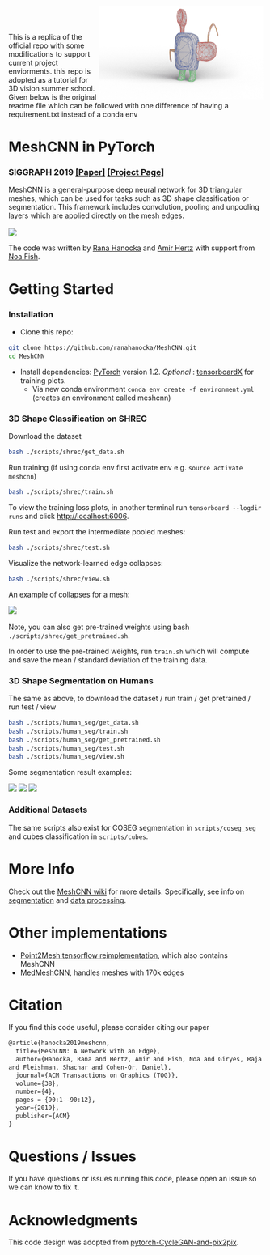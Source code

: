 <img src='docs/imgs/alien.gif' align="right" width=325>
<br><br><br>
This is a replica of the official repo with some modifications to support current project enviorments. this repo is adopted as a tutorial for 3D vision summer school.
Given below is the original readme file which can be followed with one difference of having a requirement.txt instead of a conda env


# MeshCNN in PyTorch


### SIGGRAPH 2019 [[Paper]](https://bit.ly/meshcnn) [[Project Page]](https://ranahanocka.github.io/MeshCNN/)<br>

MeshCNN is a general-purpose deep neural network for 3D triangular meshes, which can be used for tasks such as 3D shape classification or segmentation. This framework includes convolution, pooling and unpooling layers which are applied directly on the mesh edges.

<img src="docs/imgs/meshcnn_overview.png" align="center" width="750px"> <br>

The code was written by [Rana Hanocka](https://www.cs.tau.ac.il/~hanocka/) and [Amir Hertz](http://pxcm.org/) with support from [Noa Fish](http://www.cs.tau.ac.il/~noafish/).

# Getting Started

### Installation
- Clone this repo:
```bash
git clone https://github.com/ranahanocka/MeshCNN.git
cd MeshCNN
```
- Install dependencies: [PyTorch](https://pytorch.org/) version 1.2. <i> Optional </i>: [tensorboardX](https://github.com/lanpa/tensorboardX) for training plots.
  - Via new conda environment `conda env create -f environment.yml` (creates an environment called meshcnn)
  
### 3D Shape Classification on SHREC
Download the dataset
```bash
bash ./scripts/shrec/get_data.sh
```

Run training (if using conda env first activate env e.g. ```source activate meshcnn```)
```bash
bash ./scripts/shrec/train.sh
```

To view the training loss plots, in another terminal run ```tensorboard --logdir runs``` and click [http://localhost:6006](http://localhost:6006).

Run test and export the intermediate pooled meshes:
```bash
bash ./scripts/shrec/test.sh
```

Visualize the network-learned edge collapses:
```bash
bash ./scripts/shrec/view.sh
```

An example of collapses for a mesh:

<img src="/docs/imgs/T252.png" width="450px"/> 

Note, you can also get pre-trained weights using bash ```./scripts/shrec/get_pretrained.sh```. 

In order to use the pre-trained weights, run ```train.sh``` which will compute and save the mean / standard deviation of the training data. 


### 3D Shape Segmentation on Humans
The same as above, to download the dataset / run train / get pretrained / run test / view
```bash
bash ./scripts/human_seg/get_data.sh
bash ./scripts/human_seg/train.sh
bash ./scripts/human_seg/get_pretrained.sh
bash ./scripts/human_seg/test.sh
bash ./scripts/human_seg/view.sh
```

Some segmentation result examples:

<img src="/docs/imgs/shrec__10_0.png" height="150px"/> <img src="/docs/imgs/shrec__14_0.png" height="150px"/> <img src="/docs/imgs/shrec__2_0.png" height="150px"/> 

### Additional Datasets
The same scripts also exist for COSEG segmentation in ```scripts/coseg_seg``` and cubes classification in ```scripts/cubes```. 

# More Info
Check out the [MeshCNN wiki](https://github.com/ranahanocka/MeshCNN/wiki) for more details. Specifically, see info on [segmentation](https://github.com/ranahanocka/MeshCNN/wiki/Segmentation) and [data processing](https://github.com/ranahanocka/MeshCNN/wiki/Data-Processing).

# Other implementations
- [Point2Mesh tensorflow reimplementation](https://github.com/dcharatan/point2mesh-reimplementation), which also contains MeshCNN
- [MedMeshCNN](https://github.com/Divya9Sasidharan/MedMeshCNN), handles meshes with 170k edges

# Citation
If you find this code useful, please consider citing our paper
```
@article{hanocka2019meshcnn,
  title={MeshCNN: A Network with an Edge},
  author={Hanocka, Rana and Hertz, Amir and Fish, Noa and Giryes, Raja and Fleishman, Shachar and Cohen-Or, Daniel},
  journal={ACM Transactions on Graphics (TOG)},
  volume={38},
  number={4},
  pages = {90:1--90:12},
  year={2019},
  publisher={ACM}
}
```


# Questions / Issues
If you have questions or issues running this code, please open an issue so we can know to fix it.
  
# Acknowledgments
This code design was adopted from [pytorch-CycleGAN-and-pix2pix](https://github.com/junyanz/pytorch-CycleGAN-and-pix2pix).
